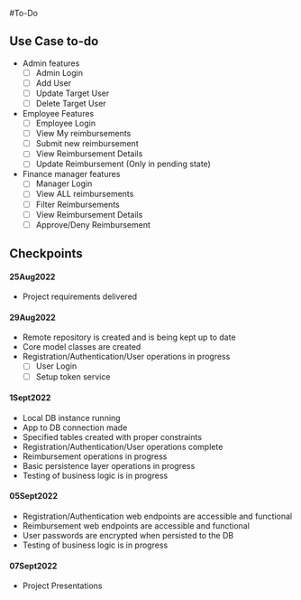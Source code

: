 #To-Do
## Use Case to-do
 - Admin features
   - [ ] Admin Login
   - [ ] Add User
   - [ ] Update Target User
   - [ ] Delete Target User
 - Employee Features
   - [ ] Employee Login
   - [ ] View My reimbursements
   - [ ] Submit new reimbursement
   - [ ] View Reimbursement Details
   - [ ] Update Reimbursement (Only in pending state)
 - Finance manager features
   - [ ] Manager Login
   - [ ] View ALL reimbursements
   - [ ] Filter Reimbursements 
   - [ ] View Reimbursement Details
   - [ ] Approve/Deny Reimbursement

## Checkpoints
#### 25Aug2022
- Project requirements delivered

#### 29Aug2022
- Remote repository is created and is being kept up to date
- Core model classes are created
- Registration/Authentication/User operations in progress
  - [ ] User Login
  - [ ] Setup token service

#### 1Sept2022
- Local DB instance running
- App to DB connection made
- Specified tables created with proper constraints
- Registration/Authentication/User operations complete
- Reimbursement operations in progress
- Basic persistence layer operations in progress
- Testing of business logic is in progress

#### 05Sept2022
- Registration/Authentication web endpoints are accessible and functional
- Reimbursement web endpoints are accessible and functional
- User passwords are encrypted when persisted to the DB
- Testing of business logic is in progress

#### 07Sept2022
- Project Presentations
